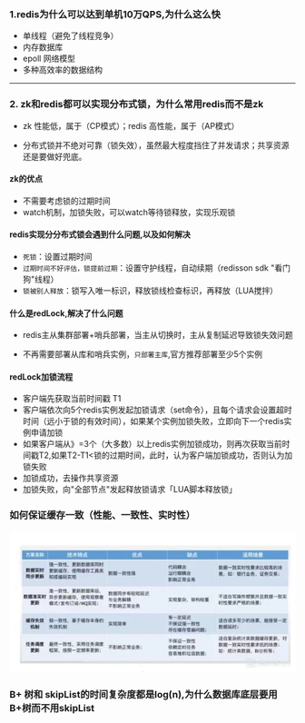 
### 1.redis为什么可以达到单机10万QPS,为什么这么快

- 单线程（避免了线程竞争）
- 内存数据库
- epoll 网络模型
- 多种高效率的数据结构
-----
### 2. zk和redis都可以实现分布式锁，为什么常用redis而不是zk

- zk 性能低，属于（CP模式）；redis 高性能，属于（AP模式）

- 分布式锁并不绝对可靠（锁失效），虽然最大程度挡住了并发请求；共享资源还是要做好兜底。

#### zk的优点

- 不需要考虑锁的过期时间
- watch机制，加锁失败，可以watch等待锁释放，实现乐观锁

#### redis实现分分布式锁会遇到什么问题,以及如何解决

- `死锁`：设置过期时间
- `过期时间不好评估，锁提前过期`：设置守护线程，自动续期（redisson sdk "看门狗"线程）
- `锁被别人释放`：锁写入唯一标识，释放锁线检查标识，再释放（LUA搅拌）

#### 什么是redLock,解决了什么问题

- redis主从集群部署+哨兵部署，当主从切换时，主从复制延迟导致锁失效问题

- 不再需要部署从库和哨兵实例，`只部署主库`,官方推荐部署至少5个实例

#### redLock加锁流程

- 客户端先获取当前时间戳 T1
- 客户端依次向5个redis实例发起加锁请求（set命令），且每个请求会设置超时时间（远小于锁的有效时间），如果某个实例加锁失败，立即向下一个redis实例申请加锁
- 如果客户端从》=3个（大多数）以上redis实例加锁成功，则再次获取当前时间戳T2,如果T2-T1<锁的过期时间，此时，认为客户端加锁成功，否则认为加锁失败
- 加锁成功，去操作共享资源
- 加锁失败，向"全部节点"发起释放锁请求「LUA脚本释放锁」

### 如何保证缓存一致（性能、一致性、实时性）

![缓存一致性方案](../images/缓存一致性方案.jpeg)

### B+ 树和 skipList的时间复杂度都是log(n),为什么数据库底层要用B+树而不用skipList